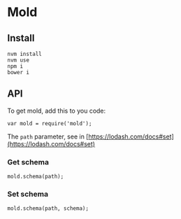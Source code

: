 # Mold

## Install

    nvm install
    nvm use
    npm i
    bower i


## API

To get mold, add this to you code:

    var mold = require('mold');

The `path` parameter, see in [https://lodash.com/docs#set](https://lodash.com/docs#set)


### Get schema

    mold.schema(path);


### Set schema

    mold.schema(path, schema);

